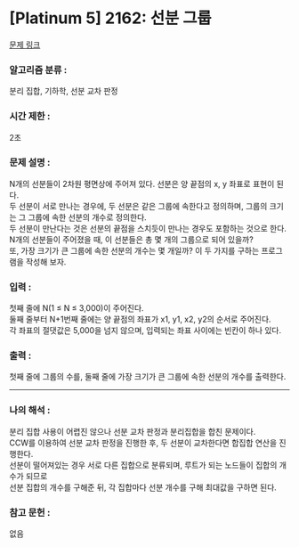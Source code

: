 [Platinum 5] 2162: 선분 그룹
====================================  
[문제 링크](https://www.acmicpc.net/problem/2162)  

### 알고리즘 분류 :  
분리 집합, 기하학, 선분 교차 판정

### 시간 제한 :  
2초   

### 문제 설명 :  
N개의 선분들이 2차원 평면상에 주어져 있다. 선분은 양 끝점의 x, y 좌표로 표현이 된다.  
두 선분이 서로 만나는 경우에, 두 선분은 같은 그룹에 속한다고 정의하며, 그룹의 크기는 그 그룹에 속한 선분의 개수로 정의한다.  
두 선분이 만난다는 것은 선분의 끝점을 스치듯이 만나는 경우도 포함하는 것으로 한다.  
N개의 선분들이 주어졌을 때, 이 선분들은 총 몇 개의 그룹으로 되어 있을까?   
또, 가장 크기가 큰 그룹에 속한 선분의 개수는 몇 개일까? 이 두 가지를 구하는 프로그램을 작성해 보자.  

### 입력 :   
첫째 줄에 N(1 ≤ N ≤ 3,000)이 주어진다.  
둘째 줄부터 N+1번째 줄에는 양 끝점의 좌표가 x1, y1, x2, y2의 순서로 주어진다.  
각 좌표의 절댓값은 5,000을 넘지 않으며, 입력되는 좌표 사이에는 빈칸이 하나 있다.  

### 출력 :   
첫째 줄에 그룹의 수를, 둘째 줄에 가장 크기가 큰 그룹에 속한 선분의 개수를 출력한다.  

-----------------------------------------------------------  
### 나의 해석 :  
분리 집합 사용이 어렵진 않으나 선분 교차 판정과 분리집합을 합친 문제이다.  
CCW를 이용하여 선분 교차 판정을 진행한 후, 두 선분이 교차한다면 합집합 연산을 진행한다.  
선분이 떨어져있는 경우 서로 다른 집합으로 분류되며,  루트가 되는 노드들이 집합의 개수가 되므로  
선분 집합의 개수를 구해준 뒤, 각 집합마다 선분 개수를 구해 최대값을 구하면 된다.  

### 참고 문헌 :  
없음   

